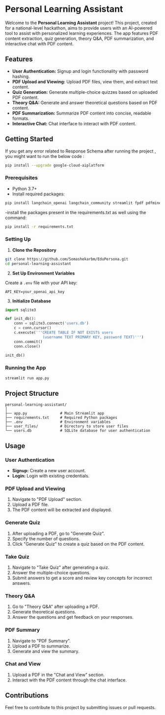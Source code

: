 # Personal Learning Assistant

Welcome to the **Personal Learning Assistant** project! This project, created for a national-level hackathon, aims to provide users with an AI-powered tool to assist with personalized learning experiences. The app features PDF content extraction, quiz generation, theory Q&A, PDF summarization, and interactive chat with PDF content.

## Features

- **User Authentication:** Signup and login functionality with password hashing.
- **PDF Upload and Viewing:** Upload PDF files, view them, and extract text content.
- **Quiz Generation:** Generate multiple-choice quizzes based on uploaded PDF content.
- **Theory Q&A:** Generate and answer theoretical questions based on PDF content.
- **PDF Summarization:** Summarize PDF content into concise, readable formats.
- **Interactive Chat:** Chat interface to interact with PDF content.

## Getting Started

If you get any error related to Response Schema after running the project , you might want to run the below code :

```bash
pip install --upgrade google-cloud-aiplatform
```

### Prerequisites

- Python 3.7+
- Install required packages:

```bash
pip install langchain_openai langchain_community streamlit fpdf pdfminer.six streamlit_pdf_viewer sqlite3 werkzeug google-cloud texttospeech google-auth google-auth-oauthlib google-auth-httplib2
```

-install the packages present in the requirements.txt as well using the command:

```bash
pip install -r requirements.txt
```

### Setting Up

1. **Clone the Repository**

```bash
git clone https://github.com/Somashekarbm/EduPersona.git
cd personal-learning-assistant
```

2. **Set Up Environment Variables**

Create a `.env` file with your API key:

```env
API_KEY=your_openai_api_key
```

3. **Initialize Database**

```python
import sqlite3

def init_db():
    conn = sqlite3.connect('users.db')
    c = conn.cursor()
    c.execute('''CREATE TABLE IF NOT EXISTS users
                 (username TEXT PRIMARY KEY, password TEXT)''')
    conn.commit()
    conn.close()

init_db()
```

### Running the App

```bash
streamlit run app.py
```

## Project Structure

```
personal-learning-assistant/
│
├── app.py               # Main Streamlit app
├── requirements.txt     # Required Python packages
├── .env                 # Environment variables
├── user_files/          # Directory to store user files
└── users.db             # SQLite database for user authentication
```

## Usage

### User Authentication

- **Signup:** Create a new user account.
- **Login:** Login with existing credentials.

### PDF Upload and Viewing

1. Navigate to "PDF Upload" section.
2. Upload a PDF file.
3. The PDF content will be extracted and displayed.

### Generate Quiz

1. After uploading a PDF, go to "Generate Quiz".
2. Specify the number of questions.
3. Click "Generate Quiz" to create a quiz based on the PDF content.

### Take Quiz

1. Navigate to "Take Quiz" after generating a quiz.
2. Answer the multiple-choice questions.
3. Submit answers to get a score and review key concepts for incorrect answers.

### Theory Q&A

1. Go to "Theory Q&A" after uploading a PDF.
2. Generate theoretical questions.
3. Answer the questions and get feedback on your responses.

### PDF Summary

1. Navigate to "PDF Summary".
2. Upload a PDF to summarize.
3. Generate and view the summary.

### Chat and View

1. Upload a PDF in the "Chat and View" section.
2. Interact with the PDF content through the chat interface.

## Contributions

Feel free to contribute to this project by submitting issues or pull requests. 


